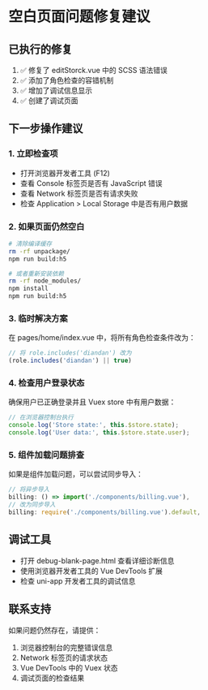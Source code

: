 
# 空白页面问题修复建议

## 已执行的修复
1. ✅ 修复了 editStorck.vue 中的 SCSS 语法错误
2. ✅ 添加了角色检查的容错机制
3. ✅ 增加了调试信息显示
4. ✅ 创建了调试页面

## 下一步操作建议

### 1. 立即检查项
- 打开浏览器开发者工具 (F12)
- 查看 Console 标签页是否有 JavaScript 错误
- 查看 Network 标签页是否有请求失败
- 检查 Application > Local Storage 中是否有用户数据

### 2. 如果页面仍然空白
```bash
# 清除编译缓存
rm -rf unpackage/
npm run build:h5

# 或者重新安装依赖
rm -rf node_modules/
npm install
npm run build:h5
```

### 3. 临时解决方案
在 pages/home/index.vue 中，将所有角色检查条件改为：
```javascript
// 将 role.includes('diandan') 改为
(role.includes('diandan') || true)
```

### 4. 检查用户登录状态
确保用户已正确登录并且 Vuex store 中有用户数据：
```javascript
// 在浏览器控制台执行
console.log('Store state:', this.$store.state);
console.log('User data:', this.$store.state.user);
```

### 5. 组件加载问题排查
如果是组件加载问题，可以尝试同步导入：
```javascript
// 将异步导入
billing: () => import('./components/billing.vue'),
// 改为同步导入
billing: require('./components/billing.vue').default,
```

## 调试工具
- 打开 debug-blank-page.html 查看详细诊断信息
- 使用浏览器开发者工具的 Vue DevTools 扩展
- 检查 uni-app 开发者工具的调试信息

## 联系支持
如果问题仍然存在，请提供：
1. 浏览器控制台的完整错误信息
2. Network 标签页的请求状态
3. Vue DevTools 中的 Vuex 状态
4. 调试页面的检查结果

